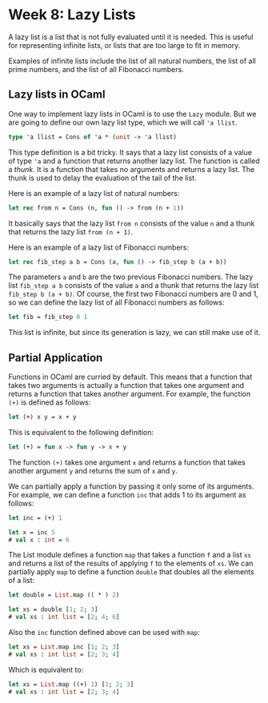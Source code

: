 # Week 8: Lazy Lists

A lazy list is a list that is not fully evaluated until it is needed. This is
useful for representing infinite lists, or lists that are too large to fit in
memory.

Examples of infinite lists include the list of all natural numbers, the list of
all prime numbers, and the list of all Fibonacci numbers.

## Lazy lists in OCaml

One way to implement lazy lists in OCaml is to use the `Lazy` module. But we are going to define our own lazy list type, which we will call `'a llist`.

```ocaml
type 'a llist = Cons of 'a * (unit -> 'a llist)
```

This type definition is a bit tricky. It says that a lazy list consists of a value of type `'a` and a function that returns another lazy list. The function is called a _thunk_. It is a function that takes no arguments and returns a lazy list. The thunk is used to delay the evaluation of the tail of the list.

Here is an example of a lazy list of natural numbers:

```ocaml
let rec from n = Cons (n, fun () -> from (n + 1))
```

It basically says that the lazy list `from n` consists of the value `n` and a thunk that returns the lazy list `from (n + 1)`.

Here is an example of a lazy list of Fibonacci numbers:

```ocaml
let rec fib_step a b = Cons (a, fun () -> fib_step b (a + b))
```

The parameters `a` and `b` are the two previous Fibonacci numbers. The lazy list `fib_step a b` consists of the value `a` and a thunk that returns the lazy list `fib_step b (a + b)`. Of course, the first two Fibonacci numbers are 0 and 1, so we can define the lazy list of all Fibonacci numbers as follows:

```ocaml
let fib = fib_step 0 1
```

This list is infinite, but since its generation is lazy, we can still make use of it.

## Partial Application

Functions in OCaml are curried by default. This means that a function that takes two arguments is actually a function that takes one argument and returns a function that takes another argument. For example, the function `(+)` is defined as follows:

```ocaml
let (+) x y = x + y
```

This is equivalent to the following definition:

```ocaml
let (+) = fun x -> fun y -> x + y
```

The function `(+)` takes one argument `x` and returns a function that takes another argument `y` and returns the sum of `x` and `y`.

We can partially apply a function by passing it only some of its arguments. For example, we can define a function `inc` that adds 1 to its argument as follows:

```ocaml
let inc = (+) 1

let x = inc 5
# val x : int = 6
```

The List module defines a function `map` that takes a function `f` and a list `xs` and returns a list of the results of applying `f` to the elements of `xs`. We can partially apply `map` to define a function `double` that doubles all the elements of a list:

```ocaml
let double = List.map (( * ) 2)

let xs = double [1; 2; 3]
# val xs : int list = [2; 4; 6]
```

Also the `inc` function defined above can be used with `map`:

```ocaml
let xs = List.map inc [1; 2; 3]
# val xs : int list = [2; 3; 4]
```

Which is equivalent to:

```ocaml
let xs = List.map ((+) 1) [1; 2; 3]
# val xs : int list = [2; 3; 4]
```
